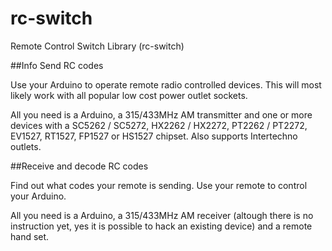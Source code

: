 # rc-switch
Remote Control Switch Library (rc-switch)

##Info
Send RC codes

Use your Arduino to operate remote radio controlled devices. This will most likely work with all popular low cost power outlet sockets.

All you need is a Arduino, a 315/433MHz AM transmitter  and one or more devices with a SC5262 / SC5272, HX2262 / HX2272, PT2262 / PT2272, EV1527, RT1527, FP1527 or HS1527 chipset. Also supports Intertechno outlets.

##Receive and decode RC codes

Find out what codes your remote is sending. Use your remote to control your Arduino.

All you need is a Arduino, a 315/433MHz AM receiver (altough there is no instruction yet, yes it is possible to hack an existing device) and a remote hand set.
